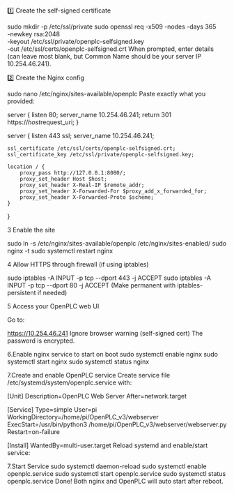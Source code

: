 1️⃣ Create the self-signed certificate

sudo mkdir -p /etc/ssl/private
sudo openssl req -x509 -nodes -days 365 \
  -newkey rsa:2048 \
  -keyout /etc/ssl/private/openplc-selfsigned.key \
  -out /etc/ssl/certs/openplc-selfsigned.crt
When prompted, enter details (can leave most blank, but Common Name should be your server IP 10.254.46.241).

2️⃣ Create the Nginx config

sudo nano /etc/nginx/sites-available/openplc
Paste exactly what you provided:

server {
    listen 80;
    server_name 10.254.46.241;
    return 301 https://$host$request_uri;
}

server {
    listen 443 ssl;
    server_name 10.254.46.241;

    ssl_certificate /etc/ssl/certs/openplc-selfsigned.crt;
    ssl_certificate_key /etc/ssl/private/openplc-selfsigned.key;

    location / {
        proxy_pass http://127.0.0.1:8080/;
        proxy_set_header Host $host;
        proxy_set_header X-Real-IP $remote_addr;
        proxy_set_header X-Forwarded-For $proxy_add_x_forwarded_for;
        proxy_set_header X-Forwarded-Proto $scheme;
    }
}

3️ Enable the site


sudo ln -s /etc/nginx/sites-available/openplc /etc/nginx/sites-enabled/
sudo nginx -t
sudo systemctl restart nginx

4 Allow HTTPS through firewall (if using iptables)

sudo iptables -A INPUT -p tcp --dport 443 -j ACCEPT
sudo iptables -A INPUT -p tcp --dport 80 -j ACCEPT
(Make permanent with iptables-persistent if needed)

5️ Access your OpenPLC web UI

Go to:

https://10.254.46.241
Ignore browser warning (self-signed cert) The password is encrypted.

6.Enable nginx service to start on boot
sudo systemctl enable nginx
sudo systemctl start nginx
sudo systemctl status nginx

7.Create and enable OpenPLC service
Create service file /etc/systemd/system/openplc.service with:

[Unit]
Description=OpenPLC Web Server
After=network.target

[Service]
Type=simple
User=pi
WorkingDirectory=/home/pi/OpenPLC_v3/webserver
ExecStart=/usr/bin/python3 /home/pi/OpenPLC_v3/webserver/webserver.py
Restart=on-failure

[Install]
WantedBy=multi-user.target
Reload systemd and enable/start service:

7.Start Service
sudo systemctl daemon-reload
sudo systemctl enable openplc.service
sudo systemctl start openplc.service
sudo systemctl status openplc.service
Done! Both nginx and OpenPLC will auto start after reboot.
